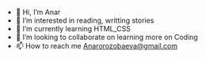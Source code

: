 - 👋 Hi, I’m Anar
- 👀 I’m interested in reading, writting stories
- 🌱 I’m currently learning HTML_CSS
- 💞️ I’m looking to collaborate on learning more on Coding
- 📫 How to reach me Anarorozobaeva@gmail.com

<!---
Anarozova/Anarozova is a ✨ special ✨ repository because its `README.md` (this file) appears on your GitHub profile.
You can click the Preview link to take a look at your changes.
--->

